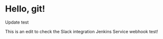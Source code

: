 # Hello, git!
Update test

This is an edit to check the Slack integration
Jenkins Service webhook test!
